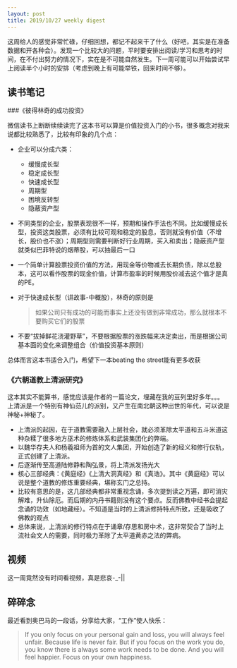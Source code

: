 ```yaml
---
layout: post
title: 2019/10/27 weekly digest
---
```

这周给人的感觉非常忙碌，仔细回想，都记不起来干了什么（好吧，其实是在准备数据和开各种会）。发现一个比较大的问题，平时要安排出阅读/学习和思考的时间，在不付出努力的情况下，实在是不可能自然发生。下一周可能可以开始尝试早上阅读半个小时的安排（考虑到晚上有可能举铁，回来时间不够）。

## 读书笔记

###《彼得林奇的成功投资》

微信读书上断断续续读完了这本书可以算是价值投资入门的小书，很多概念对我来说都比较熟悉了，比较有印象的几个点：

* 企业可以分成六类：
	* 缓慢成长型
	* 稳定成长型
	* 快速成长型
	* 周期型
	* 困境反转型
	* 隐蔽资产型
* 不同类型的企业，股票表现很不一样，预期和操作手法也不同。比如缓慢成长型，投资这类股票，必须有比较可观和稳定的股息，否则就没有价值（不增长，股价也不涨）；周期型则需要判断好行业周期，买入和卖出；隐蔽资产型就类似巴菲特说的烟蒂股，可以抽最后一口
* 一个简单计算股票投资价值的方法，用现金等价物减去长期负债，除以总股本，这可以看作股票的现金价值，计算市盈率的时候用股价减去这个值才是真的PE。
* 对于快速成长型（讲故事-中概股），林奇的原则是

	>  如果公司只有成功的可能而事实上还没有做到非常成功，那么就根本不要购买它们的股票
	
* 不要“拔掉鲜花浇灌野草”，不要根据股票的涨跌幅来决定卖出，而是根据公司基本面的变化来调整组合（价值投资基本原则）

总体而言这本书适合入门，希望下一本beating the street能有更多收获

### 《六朝道教上清派研究》

这本其实不能算书，感觉应该是作者的一篇论文，埋藏在我的豆列里好多年。。。
上清派是一个特别有神仙范儿的派别，又产生在南北朝这种出世的年代，可以说是神秘+神秘了。

* 上清派的起因，在于道教需要融入上层社会，就必须革除太平道和五斗米道这种杂糅了很多地方巫术的修炼体系和武装集团化的弊端。
* 以魏华存夫人和杨羲祖师为首的文人集团，开始创造了新的经义和修行仪轨，正式创建了上清派。
* 后逐渐传至高道陆修静和陶弘景，将上清派发扬光大
* 核心三部经典：《黄庭经》《上清大洞真经》和《真诰》。其中《黄庭经》可以说是整个道教的修炼重要经典，堪称玄门之总持。
* 比较有意思的是，这几部经典都非常重视念诵，多次提到读之万遍，即可消灾解难，升仙除厄。而后期的内丹书籍则没有这个要点。反而佛教中经书会提起念诵的功效（如地藏经）。不知道是当时的上清派修持特点所致，还是吸收了佛教的观点
* 总体来说，上清派的修行特点在于诵章/存思和房中术，这非常契合了当时上流社会文人的需要，同时极力革除了太平道黄赤之法的弊病。

## 视频
这一周竟然没有时间看视频，真是悲哀-_-||

## 碎碎念
最近看到奥巴马的一段话，分享给大家，“工作”使人快乐：

>  If you only focus on your personal gain and loss, you will always feel  unfair. Because life is never fair. But if you focus on the work you do, you know there is always some work needs to be done. And you will feel happier.
Focus on your own happiness.


